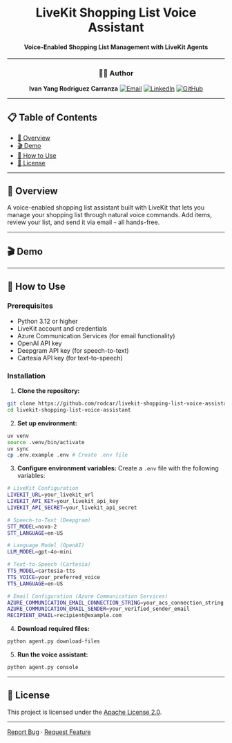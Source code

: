 <div align="center">

# LiveKit Shopping List Voice Assistant
#### **Voice-Enabled Shopping List Management with LiveKit Agents**

---

### 👨‍💻 Author
**Ivan Yang Rodriguez Carranza**
[![Email](https://img.shields.io/badge/Email-D14836?style=for-the-badge&logo=gmail&logoColor=white)](mailto:ivanrodcar@outlook.com)
[![LinkedIn](https://img.shields.io/badge/LinkedIn-0077B5?style=for-the-badge&logo=linkedin&logoColor=white)](https://www.linkedin.com/in/irodcar)
[![GitHub](https://img.shields.io/badge/GitHub-181717?style=for-the-badge&logo=github&logoColor=white)](https://github.com/rodcar)

</div>

---

## 📋 Table of Contents
- [🎯 Overview](#-overview)
- [🎬 Demo](#-demo)
- [🚀 How to Use](#-how-to-use)
- [📝 License](#-license)

---

## 🎯 Overview

A voice-enabled shopping list assistant built with LiveKit that lets you manage your shopping list through natural voice commands. Add items, review your list, and send it via email - all hands-free.

---

## 🎬 Demo

<div align="center">



</div>

---

## 🚀 How to Use

### **Prerequisites**
- Python 3.12 or higher
- LiveKit account and credentials
- Azure Communication Services (for email functionality)
- OpenAI API key
- Deepgram API key (for speech-to-text)
- Cartesia API key (for text-to-speech)

### **Installation**

1. **Clone the repository:**
```bash
git clone https://github.com/rodcar/livekit-shopping-list-voice-assistant.git
cd livekit-shopping-list-voice-assistant
```

2. **Set up environment:**
```bash
uv venv
source .venv/bin/activate
uv sync
cp .env.example .env # Create .env file
```

3. **Configure environment variables:**
Create a `.env` file with the following variables:
```bash
# LiveKit Configuration
LIVEKIT_URL=your_livekit_url
LIVEKIT_API_KEY=your_livekit_api_key
LIVEKIT_API_SECRET=your_livekit_api_secret

# Speech-to-Text (Deepgram)
STT_MODEL=nova-2
STT_LANGUAGE=en-US

# Language Model (OpenAI)
LLM_MODEL=gpt-4o-mini

# Text-to-Speech (Cartesia)
TTS_MODEL=cartesia-tts
TTS_VOICE=your_preferred_voice
TTS_LANGUAGE=en-US

# Email Configuration (Azure Communication Services)
AZURE_COMMUNICATION_EMAIL_CONNECTION_STRING=your_acs_connection_string
AZURE_COMMUNICATION_EMAIL_SENDER=your_verified_sender_email
RECIPIENT_EMAIL=recipient@example.com
```

4. **Download required files:**
```bash
python agent.py download-files
```

5. **Run the voice assistant:**
```bash
python agent.py console
```

---

## 📝 License

This project is licensed under the [Apache License 2.0](LICENSE).

---

[Report Bug](https://github.com/rodcar/livekit-shopping-list-voice-assistant/issues) · [Request Feature](https://github.com/rodcar/livekit-shopping-list-voice-assistant/issues)